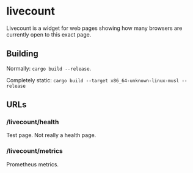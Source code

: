 # livecount

Livecount is a widget for web pages showing how many browsers are
currently open to this exact page.

## Building

Normally: `cargo build --release`.

Completely static: `cargo build --target x86_64-unknown-linux-musl --release`

## URLs

### /livecount/health

Test page. Not really a health page.

### /livecount/metrics

Prometheus metrics.
